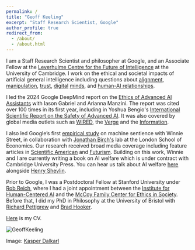 ```yaml
---
permalink: /
title: "Geoff Keeling"
excerpt: "Staff Research Scientist, Google"
author_profile: true
redirect_from: 
  - /about/
  - /about.html
---
```


I am a Staff Research Scientist and philosopher at Google, and an Associate Fellow at the [Leverhulme Centre for the Future of Intelligence](http://lcfi.ac.uk) at the University of Cambridge. I work on the ethical and societal impacts of artificial general intelligence including questions about [alignment](https://link.springer.com/article/10.1007/s11098-025-02300-4?utm_source=rct_congratemailt&utm_medium=email&utm_campaign=oa_20250330&utm_content=10.1007/s11098-025-02300-4), [manipulation](https://arxiv.org/pdf/2404.15058), [trust](https://dl.acm.org/doi/10.1145/3630106.3658964), [digital](https://arxiv.org/pdf/2506.13403) [minds](https://arxiv.org/pdf/2411.02432), and [human-AI relationships](https://ojs.aaai.org/index.php/AIES/article/view/31694).


I led the 2024 Google DeepMind report on the [Ethics of Advanced AI Assistants](https://arxiv.org/pdf/2404.16244) with Iason Gabriel and Arianna Manzini. The report was cited over 100 times in its first year, including in Yoshua Bengio's [International Scientific Report on the Safety of Advanced AI](https://arxiv.org/pdf/2412.05282). It was also covered by global media outlets such as [WIRED](https://www.wired.com/story/prepare-to-get-manipulated-by-emotionally-expressive-chatbots/), the [Verge](https://www.theverge.com/c/24300623/ai-companions-replika-openai-chatgpt-assistant-romance) and the [Information](https://www.theinformation.com/articles/why-google-and-openai-dont-see-eye-to-eye-on-voice-assistants). 

I also led Google’s first [empirical study](https://arxiv.org/pdf/2411.02432) on machine sentience with Winnie Street, in collaboration with [Jonathan Birch's](https://personal.lse.ac.uk/birchj1/) lab at the London School of Economics. Our research received broad media coverage including feature articles in [Scientific American](https://www.scientificamerican.com/article/could-inflicting-pain-test-ai-for-sentience/) and [Futurism](https://futurism.com/scientists-experiment-with-subjecting-ai-to-pain). Building on this work, Winnie and I are currently writing a book on AI welfare which is under contract with Cambridge University Press. You can hear us talk about AI welfare [here](https://www.youtube.com/watch?v=Jwuf1zLkaqk&ab_channel=SentientFutures) alongside [Henry Shevlin](https://henryshevlin.com/). 
 

Prior to Google, I was a Postdoctoral Fellow at Stanford University under [Rob Reich](https://en.wikipedia.org/wiki/Rob_Reich), where I had a joint appointment between the [Institute for Human-Centered AI](https://hai.stanford.edu/) and the [McCoy Family Center for Ethics in Society](https://ethicsinsociety.stanford.edu/). Before that,  I did my PhD in Philosophy at the University of Bristol with [Richard Pettigrew](https://richardpettigrew.com/) and [Brad Hooker](https://en.wikipedia.org/wiki/Brad_Hooker). 


[Here](https://geoffkeeling.github.io/files/CV.pdf) is my CV.

![GeoffKeeling](https://geoffkeeling.github.io/images/bio-photo.jpg)

Image: [Kasper Dalkarl](https://www.kasperdalkarl.com/)
